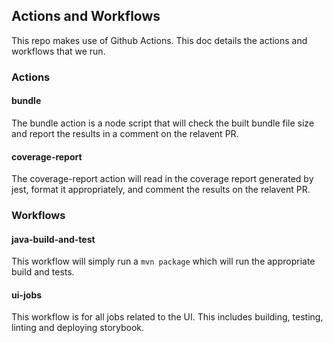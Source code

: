## Actions and Workflows

This repo makes use of Github Actions. This doc details the actions and workflows that we run.

### Actions

#### bundle

The bundle action is a node script that will check the built bundle file size and report the results in a comment on the relavent PR.

#### coverage-report

The coverage-report action will read in the coverage report generated by jest, format it appropriately, and comment the results on the relavent PR.

### Workflows

#### java-build-and-test

This workflow will simply run a `mvn package` which will run the appropriate build and tests.

#### ui-jobs

This workflow is for all jobs related to the UI. This includes building, testing, linting and deploying storybook.
